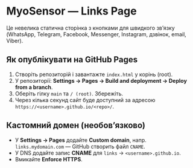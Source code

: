 # MyoSensor — Links Page

Це невелика статична сторінка з кнопками для швидкого звʼязку (WhatsApp, Telegram, Facebook, Messenger, Instagram, дзвінок, email, Viber).

## Як опублікувати на GitHub Pages
1. Створіть репозиторій і завантажте `index.html` у корінь (root).
2. У репозиторії: **Settings → Pages → Build and deployment → Deploy from a branch**.
3. Оберіть гілку `main` та `/ (root)`. Збережіть.
4. Через кілька секунд сайт буде доступний за адресою `https://<username>.github.io/<repo>/`.

## Кастомний домен (необовʼязково)
- У **Settings → Pages** додайте **Custom domain**, напр. `links.mydomain.com` — GitHub створить файл `CNAME`.
- У DNS додайте запис **CNAME** для `links` → `<username>.github.io`.
- Вмикайте **Enforce HTTPS**.
